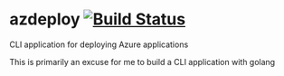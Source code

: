 # azdeploy [![Build Status](https://travis-ci.org/scottrangerio/azdeploy.svg?branch=master)](https://travis-ci.org/scottrangerio/azdeploy)

CLI application for deploying Azure applications

This is primarily an excuse for me to build a CLI application with golang
